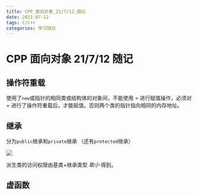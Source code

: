 ```yaml
---
title: CPP_面向对象_21/7/12_随记
date: 2021-07-12
tags: C/C++
categories: 学习随记
---
```


# CPP 面向对象 21/7/12 随记

## 操作符重载

使用了`new`或指针的相同类或结构体的对象间，不能使用 = 进行赋值操作，必须对 = 进行了操作符重载后，才能赋值。否则两个类的指针指向相同的内存地址。



## 继承

分为`public`继承和`private`继承 （还有`protected`继承）

![](https://gitee.com/jasonstudyield/imagesbed/raw/master/20210713082837.png)

派生类的访问权限由基类+继承类型 *取小* 得到。



## 虚函数